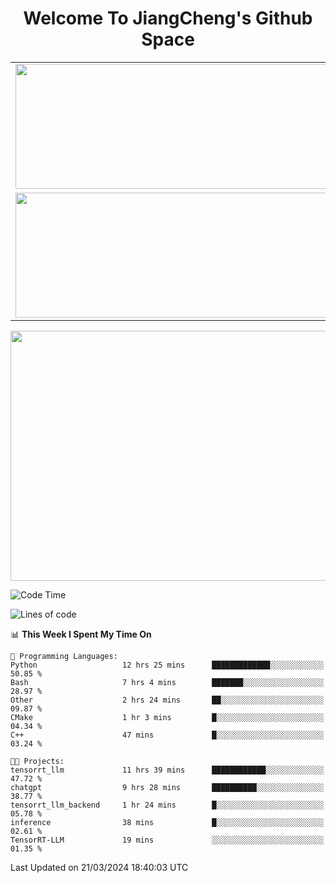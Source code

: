 <h1 align="center">Welcome To JiangCheng's Github Space</h1>

<table align="center" frame="void" rules="none" >
  <tr>
    <td>
      <div align="center"> <img height="200px" width="500px"  src="https://github-readme-stats.vercel.app/api?username=thisjiang&hide_title=true&hide_border=true&layout=compact&show_icons=trueline_height=21&text_color=000&icon_color=000&bg_color=0,ea6161,ffc64d,fffc4d,52fa5a&theme=graywhite" /> </div>
    </td>
    <td>
      <div align="center"> <img height="200px" width="500px" src="https://github-readme-stats.vercel.app/api/top-langs/?username=thisjiang&hide_title=true&hide_border=true&layout=compact&langs_count=6&text_color=000&icon_color=fff&bg_color=0,52fa5a,4dfcff,c64dff&theme=graywhite" /> </div>
    </td>
  </tr>
  <tr>
    <td>
      <div align="center"> <img height="200px" width="500px" src="https://github-readme-streak-stats.herokuapp.com/?user=thisjiang&hide_title=true&hide_border=true&layout=compact&langs_count=6" /> </div>
    </td>
    <td>
      <div align="center"> 
      <a href="https://github.com/" target="_blank"><img style="margin: 10px" src="https://profilinator.rishav.dev/skills-assets/git-scm-icon.svg" alt="Git" height="50" /></a>  
      <a href="https://www.linux.org/" target="_blank"><img style="margin: 10px" src="https://profilinator.rishav.dev/skills-assets/linux-original.svg" alt="Linux" height="50" /></a>  
      <a href="https://www.gnu.org/software/bash/" target="_blank"><img style="margin: 10px" src="https://profilinator.rishav.dev/skills-assets/gnu_bash-icon.svg" alt="Bash" height="50" /></a>  
      </div>
    </td>
  </tr>
</table>

<div align="center"> <img height="400px" width="1000px" src="https://github-readme-activity-graph.cyclic.app/graph?username=thisjiang&theme=react&hide_title=true&hide_border=true&layout=compact&langs_count=6" /> </div></td>

<!--START_SECTION:waka-->
![Code Time](http://img.shields.io/badge/Code%20Time-987%20hrs%2020%20mins-blue)

![Lines of code](https://img.shields.io/badge/From%20Hello%20World%20I%27ve%20Written-573.6%20thousand%20lines%20of%20code-blue)

📊 **This Week I Spent My Time On** 

```text
💬 Programming Languages: 
Python                   12 hrs 25 mins      █████████████░░░░░░░░░░░░   50.85 % 
Bash                     7 hrs 4 mins        ███████░░░░░░░░░░░░░░░░░░   28.97 % 
Other                    2 hrs 24 mins       ██░░░░░░░░░░░░░░░░░░░░░░░   09.87 % 
CMake                    1 hr 3 mins         █░░░░░░░░░░░░░░░░░░░░░░░░   04.34 % 
C++                      47 mins             █░░░░░░░░░░░░░░░░░░░░░░░░   03.24 % 

🐱‍💻 Projects: 
tensorrt_llm             11 hrs 39 mins      ████████████░░░░░░░░░░░░░   47.72 % 
chatgpt                  9 hrs 28 mins       ██████████░░░░░░░░░░░░░░░   38.77 % 
tensorrt_llm_backend     1 hr 24 mins        █░░░░░░░░░░░░░░░░░░░░░░░░   05.78 % 
inference                38 mins             █░░░░░░░░░░░░░░░░░░░░░░░░   02.61 % 
TensorRT-LLM             19 mins             ░░░░░░░░░░░░░░░░░░░░░░░░░   01.35 % 
```


 Last Updated on 21/03/2024 18:40:03 UTC
<!--END_SECTION:waka-->
